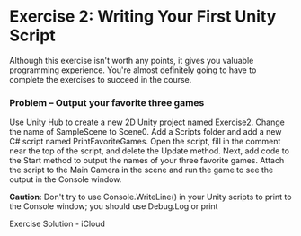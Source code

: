 # Exercise 2: Writing Your First Unity Script
Although this exercise isn't worth any points, it gives you valuable programming experience. You're almost definitely going to have to complete the exercises to succeed in the course.

### Problem – Output your favorite three games

 Use Unity Hub to create a new 2D Unity project named Exercise2. Change the name of SampleScene to Scene0. Add a Scripts folder and add a new C# script named PrintFavoriteGames. Open the script, fill in the comment near the top of the script, and delete the Update method. Next, add code to the Start method to output the names of your three favorite games. Attach the script to the Main Camera in the scene and run the game to see the output in the Console window.

**Caution**: Don't try to use Console.WriteLine() in your Unity scripts to print to the Console window; you should use Debug.Log or  print 

Exercise Solution - iCloud
